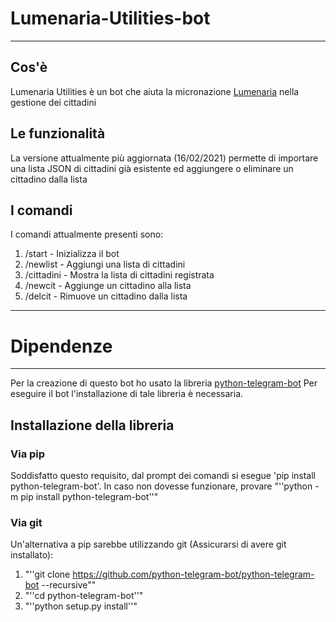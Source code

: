 # Lumenaria-Utilities-bot
----
## Cos'è
Lumenaria Utilities è un bot che aiuta la micronazione [Lumenaria](https://t.me/RepubblicaLumenaria) nella gestione dei cittadini
## Le funzionalità
La versione attualmente più aggiornata (16/02/2021) permette di importare una lista JSON di cittadini già esistente ed aggiungere o eliminare un cittadino dalla lista
## I comandi
I comandi attualmente presenti sono:
1. /start - Inizializza il bot
1. /newlist - Aggiungi una lista di cittadini
1. /cittadini - Mostra la lista di cittadini registrata
1. /newcit - Aggiunge un cittadino alla lista
1. /delcit - Rimuove un cittadino dalla lista
----
# Dipendenze
----
Per la creazione di questo bot ho usato la libreria [python-telegram-bot](https://github.com/python-telegram-bot/python-telegram-bot)
Per eseguire il bot l'installazione di tale libreria è necessaria.
## Installazione della libreria
### Via pip
Soddisfatto questo requisito, dal prompt dei comandi si esegue 'pip install python-telegram-bot'. In caso non dovesse funzionare, provare
"''python -m pip install python-telegram-bot''"
### Via git
Un'alternativa a pip sarebbe utilizzando git (Assicurarsi di avere git installato):
1. "''git clone https://github.com/python-telegram-bot/python-telegram-bot --recursive""
2. "''cd python-telegram-bot''"
3. "''python setup.py install''"
